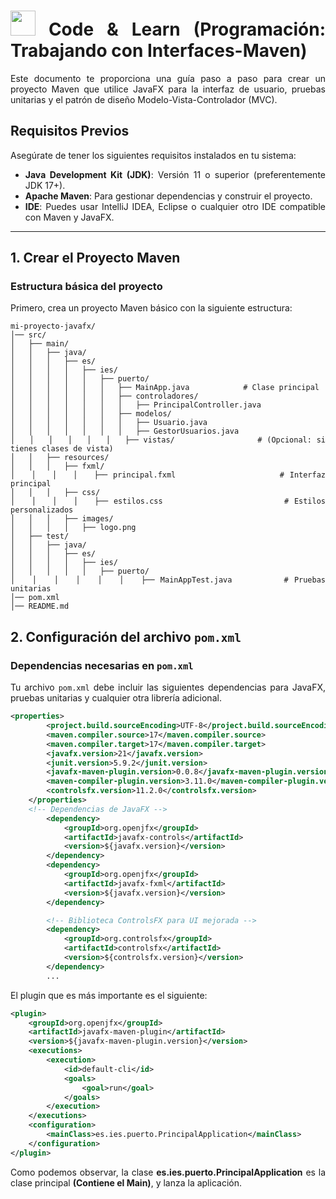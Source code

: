 <div align="justify">

# <img src=../../../../images/coding-book.png width="40"> Code & Learn (Programación: Trabajando con Interfaces-Maven)

Este documento te proporciona una guía paso a paso para crear un proyecto Maven que utilice JavaFX para la interfaz de usuario, pruebas unitarias y el patrón de diseño Modelo-Vista-Controlador (MVC).

## Requisitos Previos

Asegúrate de tener los siguientes requisitos instalados en tu sistema:

- **Java Development Kit (JDK)**: Versión 11 o superior (preferentemente JDK 17+).
- **Apache Maven**: Para gestionar dependencias y construir el proyecto.
- **IDE**: Puedes usar IntelliJ IDEA, Eclipse o cualquier otro IDE compatible con Maven y JavaFX.

---

## 1. Crear el Proyecto Maven

### Estructura básica del proyecto

Primero, crea un proyecto Maven básico con la siguiente estructura:

```code
mi-proyecto-javafx/
│── src/
│   ├── main/
│   │   ├── java/
│   │   │   ├── es/
│   │   │   │   ├── ies/
│   │   │   │   │   ├── puerto/
│   │   │   │   │   │   ├── MainApp.java            # Clase principal
│   │   │   │   │   │   ├── controladores/
│   │   │   │   │   │   │   ├── PrincipalController.java
│   │   │   │   │   │   ├── modelos/
│   │   │   │   │   │   │   ├── Usuario.java
│   │   │   │   │   │   │   ├── GestorUsuarios.java
│   │   │   │   │   │   ├── vistas/                 # (Opcional: si tienes clases de vista)
│   │   ├── resources/
│   │   │   ├── fxml/
│   │   │   │   ├── principal.fxml                   # Interfaz principal
│   │   │   ├── css/
│   │   │   │   ├── estilos.css                      # Estilos personalizados
│   │   │   ├── images/
│   │   │   │   ├── logo.png
│   ├── test/
│   │   ├── java/
│   │   │   ├── es/
│   │   │   │   ├── ies/
│   │   │   │   │   ├── puerto/
│   │   │   │   │   │   ├── MainAppTest.java         # Pruebas unitarias
│── pom.xml
│── README.md
```

## 2. Configuración del archivo `pom.xml`

### Dependencias necesarias en `pom.xml`

Tu archivo `pom.xml` debe incluir las siguientes dependencias para JavaFX, pruebas unitarias y cualquier otra librería adicional.

```xml
<properties>
        <project.build.sourceEncoding>UTF-8</project.build.sourceEncoding>
        <maven.compiler.source>17</maven.compiler.source>
        <maven.compiler.target>17</maven.compiler.target>
        <javafx.version>21</javafx.version>
        <junit.version>5.9.2</junit.version>
        <javafx-maven-plugin.version>0.0.8</javafx-maven-plugin.version>
        <maven-compiler-plugin.version>3.11.0</maven-compiler-plugin.version>
        <controlsfx.version>11.2.0</controlsfx.version>
    </properties>
    <!-- Dependencias de JavaFX -->
        <dependency>
            <groupId>org.openjfx</groupId>
            <artifactId>javafx-controls</artifactId>
            <version>${javafx.version}</version>
        </dependency>
        <dependency>
            <groupId>org.openjfx</groupId>
            <artifactId>javafx-fxml</artifactId>
            <version>${javafx.version}</version>
        </dependency>

        <!-- Biblioteca ControlsFX para UI mejorada -->
        <dependency>
            <groupId>org.controlsfx</groupId>
            <artifactId>controlsfx</artifactId>
            <version>${controlsfx.version}</version>
        </dependency>
        ...
```

El plugin que es más importante es el siguiente:

```xml
<plugin>
    <groupId>org.openjfx</groupId>
    <artifactId>javafx-maven-plugin</artifactId>
    <version>${javafx-maven-plugin.version}</version>
    <executions>
        <execution>
            <id>default-cli</id>
            <goals>
                <goal>run</goal>
            </goals>
        </execution>
    </executions>
    <configuration>
        <mainClass>es.ies.puerto.PrincipalApplication</mainClass>
    </configuration>
</plugin>
```

Como podemos observar, la clase **es.ies.puerto.PrincipalApplication** es la clase principal **(Contiene el Main)**, y lanza la aplicación.

</div>